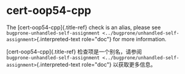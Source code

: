 # cert-oop54-cpp

The [cert-oop54-cpp]{.title-ref} check is an alias, please see  
`bugprone-unhandled-self-assignment <../bugprone/unhandled-self-assignment>`{.interpreted-text role="doc"} for more information.

[cert-oop54-cpp]{.title-ref} 检查项是一个别名，请参阅  
`bugprone-unhandled-self-assignment <../bugprone/unhandled-self-assignment>`{.interpreted-text role="doc"} 以获取更多信息。
